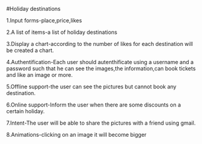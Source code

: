 #Holiday destinations

1.Input forms-place,price,likes

2.A list of items-a list of holiday destinations

3.Display a chart-according to the number of likes for each destination will be created a chart.

4.Authentification-Each user should autenthificate using a username and a password such that he can see the images,the information,can book tickets and like an image or more.

5.Offline support-the user can see the pictures but cannot book any destination.

6.Online support-Inform the user when there are some discounts on a certain holiday.

7.Intent-The user will be able to share the pictures with a friend using gmail.

8.Animations-clicking on an image it will become bigger


